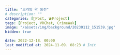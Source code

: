 ```yaml
---
title: "크라임 왁 외전"
# description: ""
categories: [📀Post, 🫐Project]
tags: [Project, VRChat, CrimeWak]
image: "/assets/img/background/20230112_151539.jpg"
hidden: true

date: 2022-12-18. 00:00
last_modified_at: 2024-11-09. 08:23 # Init
---
```

